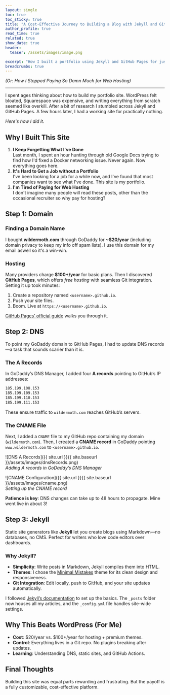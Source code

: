 ```yaml
---
layout: single
toc: true
toc_sticky: true
title: "A Cost-Effective Journey to Building a Blog with Jekyll and GitHub Pages"
author_profile: true
read_time: true
related: true
show_date: true
header:
  teaser: /assets/images/image.png

excerpt: "How I built a portfolio using Jekyll and GitHub Pages for just $20/year."
breadcrumbs: true
---
```


*(Or: How I Stopped Paying So Damn Much for Web Hosting)*

---

I spent ages thinking about how to build my portfolio site. WordPress felt bloated, Squarespace was expensive, and writing everything from scratch seemed like overkill. After a bit of research I stumbled across Jekyll and GitHub Pages. A few hours later, I had a working site for practically nothing.

*Here's how I did it.*

## Why I Built This Site

1. **I Keep Forgetting What I've Done**  
   Last month, I spent an hour hunting through old Google Docs trying to find how I'd fixed a Docker networking issue. Never again. Now everything goes here.
2. **It's Hard to Get a Job without a Portfolio**  
   I've been looking for a job for a while now, and I've found that most companies want to see what I've done. This site is my portfolio.
3. **I'm Tired of Paying for Web Hosting**  
   I don't imagine many people will read these posts, other than the occasional recruiter so why pay for hosting?

## Step 1: Domain

### Finding a Domain Name

I bought **wildermoth.com** through GoDaddy for **~$20/year** (including domain privacy to keep my info off spam lists). I use this domain for my email aswell so it's a win-win.  

### Hosting

Many providers charge **$100+/year** for basic plans. Then I discovered **GitHub Pages**, which offers *free hosting* with seamless Git integration. Setting it up took minutes:  

1. Create a repository named `<username>.github.io`.  
2. Push your site files.  
3. Boom. Live at `https://<username>.github.io`.  

[GitHub Pages’ official guide](https://pages.github.com/) walks you through it.  

## Step 2: DNS

To point my GoDaddy domain to GitHub Pages, I had to update DNS records—a task that sounds scarier than it is.  

### The A Records

In GoDaddy’s DNS Manager, I added four **A records** pointing to GitHub’s IP addresses:

```markdown
185.199.108.153
185.199.109.153
185.199.110.153
185.199.111.153
```

These ensure traffic to `wildermoth.com` reaches GitHub’s servers.  

### The CNAME File

Next, I added a `CNAME` file to my GitHub repo containing my domain (`wildermoth.com`). Then, I created a **CNAME record** in GoDaddy pointing `www.wildermoth.com` to `<username>.github.io`.  

![DNS A Records]({{ site.url }}{{ site.baseurl }}/assets/images/dnsRecords.png)  
*Adding A records in GoDaddy’s DNS Manager*  

![CNAME Configuration]({{ site.url }}{{ site.baseurl }}/assets/images/cname.png)  
*Setting up the CNAME record*  

**Patience is key**: DNS changes can take up to 48 hours to propagate. Mine went live in about 3!  

## Step 3: Jekyll

Static site generators like **Jekyll** let you create blogs using Markdown—no databases, no CMS. Perfect for writers who love code editors over dashboards.  

### Why Jekyll?  

- **Simplicity**: Write posts in Markdown, Jekyll compiles them into HTML.  
- **Themes**: I chose the [Minimal Mistakes](https://github.com/mmistakes/minimal-mistakes) theme for its clean design and responsiveness.  
- **Git Integration**: Edit locally, push to GitHub, and your site updates automatically.  

I followed [Jekyll’s documentation](https://jekyllrb.com/docs/) to set up the basics. The `_posts` folder now houses all my articles, and the `_config.yml` file handles site-wide settings.  

## Why This Beats WordPress (For Me)

- **Cost**: $20/year vs. $100+/year for hosting + premium themes.  
- **Control**: Everything lives in a Git repo. No plugins breaking after updates.  
- **Learning**: Understanding DNS, static sites, and GitHub Actions.  

## Final Thoughts  

Building this site was equal parts rewarding and frustrating. But the payoff is a fully customizable, cost-effective platform.

